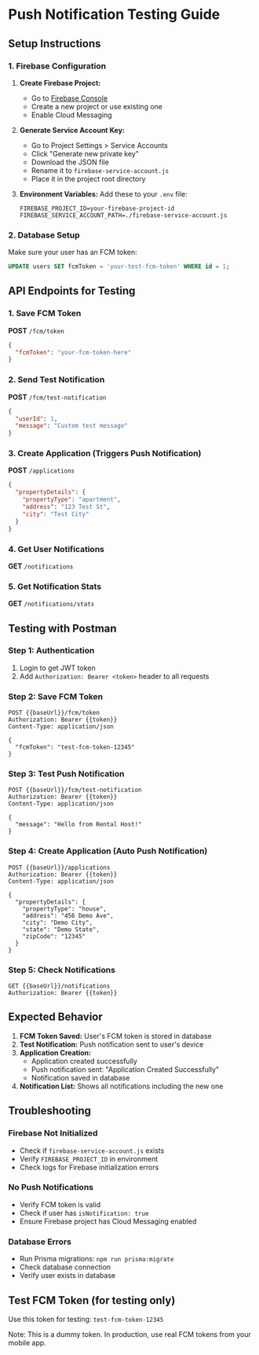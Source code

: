 # Push Notification Testing Guide

## Setup Instructions

### 1. Firebase Configuration

1. **Create Firebase Project:**
   - Go to [Firebase Console](https://console.firebase.google.com/)
   - Create a new project or use existing one
   - Enable Cloud Messaging

2. **Generate Service Account Key:**
   - Go to Project Settings > Service Accounts
   - Click "Generate new private key"
   - Download the JSON file
   - Rename it to `firebase-service-account.js`
   - Place it in the project root directory

3. **Environment Variables:**
   Add these to your `.env` file:
   ```env
   FIREBASE_PROJECT_ID=your-firebase-project-id
   FIREBASE_SERVICE_ACCOUNT_PATH=./firebase-service-account.js
   ```

### 2. Database Setup

Make sure your user has an FCM token:
```sql
UPDATE users SET fcmToken = 'your-test-fcm-token' WHERE id = 1;
```

## API Endpoints for Testing

### 1. Save FCM Token
**POST** `/fcm/token`
```json
{
  "fcmToken": "your-fcm-token-here"
}
```

### 2. Send Test Notification
**POST** `/fcm/test-notification`
```json
{
  "userId": 1,
  "message": "Custom test message"
} 
```

### 3. Create Application (Triggers Push Notification)
**POST** `/applications`
```json
{
  "propertyDetails": {
    "propertyType": "apartment",
    "address": "123 Test St",
    "city": "Test City"
  }
}
```

### 4. Get User Notifications
**GET** `/notifications`

### 5. Get Notification Stats
**GET** `/notifications/stats`

## Testing with Postman

### Step 1: Authentication
1. Login to get JWT token
2. Add `Authorization: Bearer <token>` header to all requests

### Step 2: Save FCM Token
```http
POST {{baseUrl}}/fcm/token
Authorization: Bearer {{token}}
Content-Type: application/json

{
  "fcmToken": "test-fcm-token-12345"
}
```

### Step 3: Test Push Notification
```http
POST {{baseUrl}}/fcm/test-notification
Authorization: Bearer {{token}}
Content-Type: application/json

{
  "message": "Hello from Rental Host!"
}
```

### Step 4: Create Application (Auto Push Notification)
```http
POST {{baseUrl}}/applications
Authorization: Bearer {{token}}
Content-Type: application/json

{
  "propertyDetails": {
    "propertyType": "house",
    "address": "456 Demo Ave",
    "city": "Demo City",
    "state": "Demo State",
    "zipCode": "12345"
  }
}
```

### Step 5: Check Notifications
```http
GET {{baseUrl}}/notifications
Authorization: Bearer {{token}}
```

## Expected Behavior

1. **FCM Token Saved:** User's FCM token is stored in database
2. **Test Notification:** Push notification sent to user's device
3. **Application Creation:** 
   - Application created successfully
   - Push notification sent: "Application Created Successfully"
   - Notification saved in database
4. **Notification List:** Shows all notifications including the new one

## Troubleshooting

### Firebase Not Initialized
- Check if `firebase-service-account.js` exists
- Verify `FIREBASE_PROJECT_ID` in environment
- Check logs for Firebase initialization errors

### No Push Notifications
- Verify FCM token is valid
- Check if user has `isNotification: true`
- Ensure Firebase project has Cloud Messaging enabled

### Database Errors
- Run Prisma migrations: `npm run prisma:migrate`
- Check database connection
- Verify user exists in database

## Test FCM Token (for testing only)
Use this token for testing: `test-fcm-token-12345`

Note: This is a dummy token. In production, use real FCM tokens from your mobile app.
